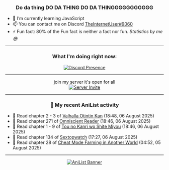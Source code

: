<div align="center">

### Do da thing DO DA THING DO DA THINGGGGGGGGGGG
</div>

- 🌱 I’m currently learning JavaScript
- 📫 You can contact me on Discord [TheInternetUser#9060](https://discord.com/users/534117072796385300)
- ⚡ Fun fact: 80% of the Fun fact is neither a fact nor fun. _Statistics by me 😎_
<hr>

<div align="center">

### What I'm doing right now:
[![Discord Presence](https://lanyard.cnrad.dev/api/534117072796385300)](https://discord.com/users/534117072796385300)
<hr>

join my server it's open for all <br>
[![Server Invite](https://invidget.switchblade.xyz/bfYgVHxrSs)](https://discord.gg/bfYgVHxrSs)

<hr>
  
### 🌸 My recent AniList activity

</div>

<!-- ANILIST_ACTIVITY:start -->

-   📖 Read chapter 2 - 3 of [Valhalla Otintin Kan](https://anilist.co/manga/123003) (18:48, 06 August 2025)
-   📖 Read chapter 271 of [Omniscient Reader](https://anilist.co/manga/119257) (18:46, 06 August 2025)
-   📖 Read chapter 1 - 9 of [Tou no Kanri wo Shite Miyou](https://anilist.co/manga/103736) (18:46, 06 August 2025)
-   📖 Read chapter 134 of [Sextopwatch](https://anilist.co/manga/152411) (17:27, 06 August 2025)
-   📖 Read chapter 28 of [Cheat Mode Farming in Another World](https://anilist.co/manga/137901) (04:52, 05 August 2025)

<!-- ANILIST_ACTIVITY:end -->
<hr>

<div align="center">

[![AniList Banner](https://img.anili.st/User/929966)](https://anilist.co/user/TheInternetUser)

<!-- ![Profile views](https://gpvc.arturio.dev/TheInternetUse7) Since 2023-01-09 -->
<br>


</div>
